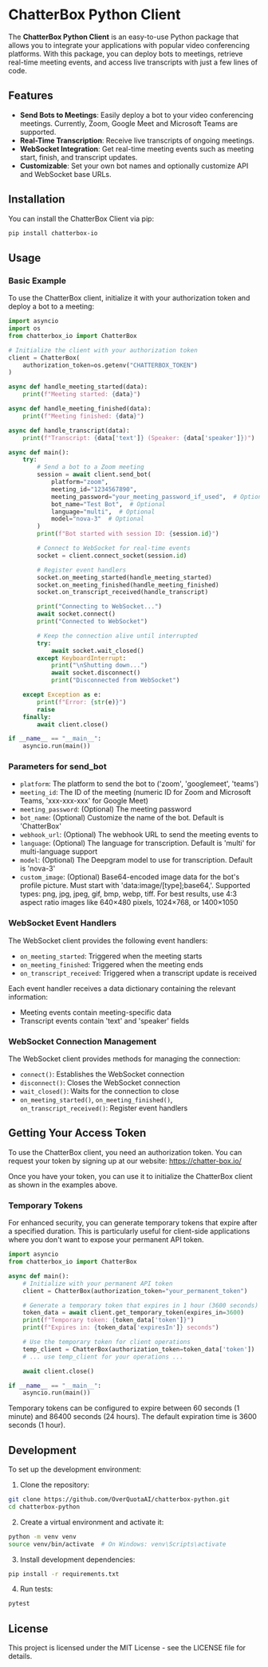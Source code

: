# ChatterBox Python Client

The **ChatterBox Python Client** is an easy-to-use Python package that allows you to integrate your applications with popular video conferencing platforms. With this package, you can deploy bots to meetings, retrieve real-time meeting events, and access live transcripts with just a few lines of code.

## Features

- **Send Bots to Meetings**: Easily deploy a bot to your video conferencing meetings. Currently, Zoom, Google Meet and Microsoft Teams are supported.
- **Real-Time Transcription**: Receive live transcripts of ongoing meetings.
- **WebSocket Integration**: Get real-time meeting events such as meeting start, finish, and transcript updates.
- **Customizable**: Set your own bot names and optionally customize API and WebSocket base URLs.

## Installation

You can install the ChatterBox Client via pip:

```bash
pip install chatterbox-io
```

## Usage

### Basic Example

To use the ChatterBox client, initialize it with your authorization token and deploy a bot to a meeting:

```python
import asyncio
import os
from chatterbox_io import ChatterBox

# Initialize the client with your authorization token
client = ChatterBox(
    authorization_token=os.getenv("CHATTERBOX_TOKEN")
)

async def handle_meeting_started(data):
    print(f"Meeting started: {data}")

async def handle_meeting_finished(data):
    print(f"Meeting finished: {data}")

async def handle_transcript(data):
    print(f"Transcript: {data['text']} (Speaker: {data['speaker']})")

async def main():
    try:
        # Send a bot to a Zoom meeting
        session = await client.send_bot(
            platform="zoom",
            meeting_id="1234567890",
            meeting_password="your_meeting_password_if_used",  # Optional
            bot_name="Test Bot",  # Optional
            language="multi",  # Optional
            model="nova-3"  # Optional
        )
        print(f"Bot started with session ID: {session.id}")

        # Connect to WebSocket for real-time events
        socket = client.connect_socket(session.id)

        # Register event handlers
        socket.on_meeting_started(handle_meeting_started)
        socket.on_meeting_finished(handle_meeting_finished)
        socket.on_transcript_received(handle_transcript)

        print("Connecting to WebSocket...")
        await socket.connect()
        print("Connected to WebSocket")

        # Keep the connection alive until interrupted
        try:
            await socket.wait_closed()
        except KeyboardInterrupt:
            print("\nShutting down...")
            await socket.disconnect()
            print("Disconnected from WebSocket")

    except Exception as e:
        print(f"Error: {str(e)}")
        raise
    finally:
        await client.close()

if __name__ == "__main__":
    asyncio.run(main())
```

### Parameters for send_bot

- `platform`: The platform to send the bot to ('zoom', 'googlemeet', 'teams')
- `meeting_id`: The ID of the meeting (numeric ID for Zoom and Microsoft Teams, 'xxx-xxx-xxx' for Google Meet)
- `meeting_password`: (Optional) The meeting password
- `bot_name`: (Optional) Customize the name of the bot. Default is 'ChatterBox'
- `webhook_url`: (Optional) The webhook URL to send the meeting events to
- `language`: (Optional) The language for transcription. Default is 'multi' for multi-language support
- `model`: (Optional) The Deepgram model to use for transcription. Default is 'nova-3'
- `custom_image`: (Optional) Base64-encoded image data for the bot's profile picture. Must start with 'data:image/[type];base64,'. Supported types: png, jpg, jpeg, gif, bmp, webp, tiff. For best results, use 4:3 aspect ratio images like 640×480 pixels, 1024×768, or 1400×1050

### WebSocket Event Handlers

The WebSocket client provides the following event handlers:

- `on_meeting_started`: Triggered when the meeting starts
- `on_meeting_finished`: Triggered when the meeting ends
- `on_transcript_received`: Triggered when a transcript update is received

Each event handler receives a data dictionary containing the relevant information:

- Meeting events contain meeting-specific data
- Transcript events contain 'text' and 'speaker' fields

### WebSocket Connection Management

The WebSocket client provides methods for managing the connection:

- `connect()`: Establishes the WebSocket connection
- `disconnect()`: Closes the WebSocket connection
- `wait_closed()`: Waits for the connection to close
- `on_meeting_started()`, `on_meeting_finished()`, `on_transcript_received()`: Register event handlers

## Getting Your Access Token

To use the ChatterBox client, you need an authorization token. You can request your token by signing up at our website: https://chatter-box.io/

Once you have your token, you can use it to initialize the ChatterBox client as shown in the examples above.

### Temporary Tokens

For enhanced security, you can generate temporary tokens that expire after a specified duration. This is particularly useful for client-side applications where you don't want to expose your permanent API token.

```python
import asyncio
from chatterbox_io import ChatterBox

async def main():
    # Initialize with your permanent API token
    client = ChatterBox(authorization_token="your_permanent_token")

    # Generate a temporary token that expires in 1 hour (3600 seconds)
    token_data = await client.get_temporary_token(expires_in=3600)
    print(f"Temporary token: {token_data['token']}")
    print(f"Expires in: {token_data['expiresIn']} seconds")

    # Use the temporary token for client operations
    temp_client = ChatterBox(authorization_token=token_data['token'])
    # ... use temp_client for your operations ...

    await client.close()

if __name__ == "__main__":
    asyncio.run(main())
```

Temporary tokens can be configured to expire between 60 seconds (1 minute) and 86400 seconds (24 hours). The default expiration time is 3600 seconds (1 hour).

## Development

To set up the development environment:

1. Clone the repository:

```bash
git clone https://github.com/OverQuotaAI/chatterbox-python.git
cd chatterbox-python
```

2. Create a virtual environment and activate it:

```bash
python -m venv venv
source venv/bin/activate  # On Windows: venv\Scripts\activate
```

3. Install development dependencies:

```bash
pip install -r requirements.txt
```

4. Run tests:

```bash
pytest
```

## License

This project is licensed under the MIT License - see the LICENSE file for details.
